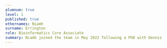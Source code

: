 ```yaml
---
alumnum: true
level: 1
published: true
othernames: Niamh
surname: Errington
role: Bioinformatics Core Associate 
summary: Niamh joined the team in May 2022 following a PhD with Dennis Wang and Allan Lawrie at the University of Sheffield. She is currently working as a postdoc at Imperial College.
---
```



